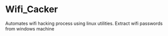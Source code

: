 # Wifi_Cacker
Automates wifi hacking process using linux utilities. Extract wifi passwords from windows machine
